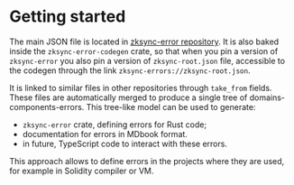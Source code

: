 # Getting started

The main JSON file is located in [zksync-error
repository](https://github.com/matter-labs/zksync-error/blob/main/zksync-root.json).
It is also baked inside the `zksync-error-codegen` crate, so that when you pin a
version of `zksync-error` you also pin a version of `zksync-root.json` file,
accessible to the codegen through the link `zksync-errors://zksync-root.json`.

It is linked to similar files in other repositories through `take_from` fields.
These files are automatically merged to produce a single tree of
domains-components-errors.  This tree-like model can be used to generate:
- `zksync-error` crate, defining errors for Rust code;
- documentation for errors in MDbook format.
- in future, TypeScript code to interact with these errors.

This approach allows to define errors in the projects where they are used, for
example in Solidity compiler or VM.
